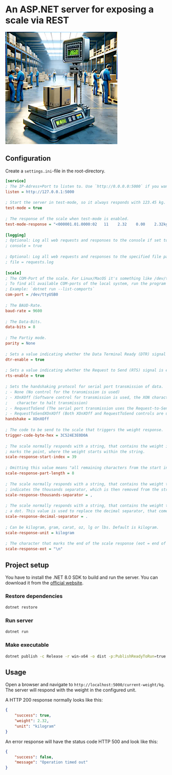 # An ASP.NET server for exposing a scale via REST

![Scale](assets/scale.jpg)

## Configuration

Create a `settings.ini`-file in the root-directory.

```ini
[service]
; The IP-Adress+Port to listen to. Use `http://0.0.0.0:5000` if you want to listen non-private on all interfaces.
listen = http://127.0.0.1:5000

; Start the server in test-mode, so it always responds with 123.45 kg.
test-mode = true

; The response of the scale when test-mode is enabled.
test-mode-response = "<000001.01.0000:02   11    2.32    0.00    2.32kg     1   28244>\r\n"

[logging]
; Optional: Log all web requests and responses to the console if set to any value other than "false" or "off".
; console = true

; Optional: Log all web requests and responses to the specified file path.
; file = requests.log

[scale]
; The COM-Port of the scale. For Linux/MacOS it's something like /dev/ttyUSB0, for Windows it's like COM1.
; To find all available COM-ports of the local system, run the program with the `--list-comports` argument.
; Example: `dotnet run --list-comports`
com-port = /dev/ttyUSB0

; The BAUD-Rate.
baud-rate = 9600

; The Data-Bits.
data-bits = 8

; The Partiy mode.
parity = None

; Sets a value indicating whether the Data Terminal Ready (DTR) signal is enabled..
dtr-enable = true

; Sets a value indicating whether the Request to Send (RTS) signal is enabled.
rts-enable = true

; Sets the handshaking protocol for serial port transmission of data.
; - None (No control for the transmission is used)
; - XOnXOff (Software control for transmission is used, the XON character is sent to resume transmission and the XOFF
;    character to halt transmission)
; - RequestToSend (The serial port transmission uses the Request-to-Send (RTS) hardware control line)
; - RequestToSendXOnXOff (Both XOnXOff and RequestToSend controls are used)
handshake = XOnXOff

; The code to be send to the scale that triggers the weight response.
trigger-code-byte-hex = 3C524E3E0D0A

; The scale normally responds with a string, that contains the weight in either gram or kilogram. This index value
; marks the point, where the weight starts within the string.
scale-response-start-index = 39

; Omitting this value means "all remaining characters from the start index".
scale-response-part-length = 8

; The scale normally responds with a string, that contains the weight than could have a thousands separator. This value
; indicates the thousands separator, which is then removed from the string.
scale-response-thousands-separator = ,

; The scale normally responds with a string, that contains the weight than could have a decimal separator other than
; a dot. This value is used to replace the decimal separator, that comes from the scale, with a dot.
scale-response-decimal-separator = .

; Can be kilogram, gram, carat, oz, lg or lbs. Default is kilogram.
scale-response-unit = kilogram

; The character that marks the end of the scale response (eot = end of transmission).
scale-response-eot = "\n"
```

## Project setup

You have to install the .NET 8.0 SDK to build and run the server. You can download it from the [official website](https://dotnet.microsoft.com/download).

### Restore dependencies

```bash
dotnet restore
```

### Run server

```bash
dotnet run
```

### Make executable

```bash
dotnet publish -c Release -r win-x64 -o dist -p:PublishReadyToRun=true -p:PublishSingleFile=true -p:PublishTrimmed=true --self-contained true -p:IncludeNativeLibrariesForSelfExtract=true
```

## Usage

Open a browser and navigate to `http://localhost:5000/current-weight/kg`. The server will respond with the weight in the configured unit.

A HTTP 200 response normally looks like this:

```json
{
    "success": true,
    "weight": 2.32,
    "unit": "kilogram"
}
```

An error response will have the status code HTTP 500 and look like this:

```json
{
    "success": false,
    "message": "Operation timed out"
}
```
